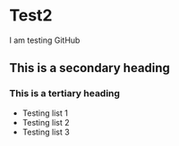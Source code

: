 # Test2
I am testing GitHub
## This is a secondary heading
### This is a tertiary heading
* Testing list 1
* Testing list 2
* Testing list 3

